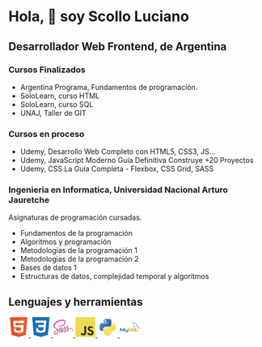 
<h1>
    Hola,
    <g-emoji class="g-emoji" alias="wave" fallback-src="https://github.githubassets.com/images/icons/emoji/unicode/1f44b.png">👋</g-emoji>
    soy Scollo Luciano
</h1>
<h2>Desarrollador Web Frontend, de Argentina</h2>
<h3 style="font-weight: bold;">Cursos Finalizados</h3>
<ul>
    <li>Argentina Programa, Fundamentos de programación.</li>
    <li>SoloLearn, curso HTML</li>
    <li>SoloLearn, curso SQL</li>
    <li>UNAJ, Taller de GIT</li>
    
</ul>
<h3 style="font-weight: bold;">Cursos en proceso</h3>
<ul>
    <li>Udemy, Desarrollo Web Completo con HTML5, CSS3, JS...</li>
    <li>Udemy, JavaScript Moderno Guía Definitiva Construye +20 Proyectos</li>
    <li>Udemy, CSS La Guía Completa - Flexbox, CSS Grid, SASS</li>
</ul>


<h3 style="font-weight: bold;">Ingenieria en Informatica, Universidad Nacional Arturo Jauretche</h3> 
<p>Asignaturas de programación cursadas.</p>
<ul>
    <li>Fundamentos de la programación</li>
    <li>Algoritmos y programación</li>
    <li>Metodologias de la programación 1</li>
    <li>Metodologias de la programación 2</li>
    <li>Bases de datos 1</li>
    <li>Estructuras de datos, complejidad temporal y algoritmos</li>
</ul>

<h2>Lenguajes y herramientas</h2>
<p align="left" dir="auto">
    <a href="https://html.spec.whatwg.org/multipage/" rel="nofollow"> <img src="https://raw.githubusercontent.com/devicons/devicon/master/icons/html5/html5-original.svg" alt="html" width="40" height="40" style="max-width: 100%;"> </a>
    <a href="https://www.w3.org/Style/CSS/Overview.en.html" rel="nofollow"> <img src="https://raw.githubusercontent.com/devicons/devicon/master/icons/css3/css3-plain.svg" alt="css" width="40" height="40" style="max-width: 100%;"> </a>
    <a href="https://sass-lang.com/" rel="nofollow"> <img src="https://raw.githubusercontent.com/devicons/devicon/master/icons/sass/sass-original.svg" alt="sass" width="40" height="40" style="max-width: 100%;"> </a>
    <a href="https://www.javascript.com/" rel="nofollow"> <img src="https://raw.githubusercontent.com/devicons/devicon/master/icons/javascript/javascript-original.svg" alt="javascript" width="40" height="40" style="max-width: 100%;"> </a>
    <a href="https://www.python.org/" rel="nofollow"> <img src="https://raw.githubusercontent.com/devicons/devicon/master/icons/python/python-original.svg" alt="python" width="40" height="40" style="max-width: 100%;"> </a>
    <a href="https://www.mysql.com/" rel="nofollow"> <img src="https://raw.githubusercontent.com/devicons/devicon/master/icons/mysql/mysql-original-wordmark.svg" alt="mysql" width="40" height="40" style="max-width: 100%;"> </a>
  </p>
